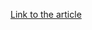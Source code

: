 [Link to the article](https://telekom.com/en/blog/group/article/cybersecurity-dissecting-emotet-part-one-592612)
